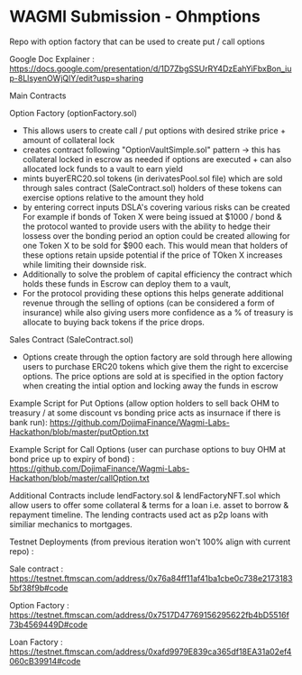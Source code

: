 # WAGMI Submission - Ohmptions

Repo with option factory that can be used to create put / call options  

Google Doc Explainer : https://docs.google.com/presentation/d/1D7ZbgSSUrRY4DzEahYiFbxBon_iup-8LlsyenOWjQlY/edit?usp=sharing

Main Contracts 

Option Factory (optionFactory.sol)
- This allows users to create call / put options with desired strike price + amount of collateral lock 
- creates contract following "OptionVaultSimple.sol" pattern -> this has collateral locked in escrow as needed if options are executed + can also allocated lock funds to a vault to earn yield
- mints buyerERC20.sol tokens (in derivatesPool.sol file) which are sold through sales contract (SaleContract.sol) holders of these tokens can exercise options relative to the amount they hold 
- by entering correct inputs DSLA's covering various risks can be created 
For example if bonds of Token X were being issued at $1000 / bond & the protocol wanted to provide users with the ability to hedge their lossess over the bonding period an option could be created allowing for one Token X to be sold for $900 each. This would mean that holders of these options retain upside potential if the price of TOken X increases while limiting their downside risk.   
- Additionally to solve the problem of capital efficiency the contract which holds these funds in Escrow can deploy them to a vault, 
- For the protocol providing these options this helps generate additional revenue through the selling of options (can be considered a form of insurance) while also giving users more confidence as a % of treasury is allocate to buying back tokens if the price drops.

Sales Contract (SaleContract.sol)
- Options create through the option factory are sold through here allowing users to purchase ERC20 tokens which give them the right to excercise options. The price options are sold at is specified in the option factory when creating the intial option and locking away the funds in escrow 

Example Script for Put Options (allow option holders to sell back OHM to treasury / at some discount vs bonding price acts as insurnace if there is bank run): https://github.com/DojimaFinance/Wagmi-Labs-Hackathon/blob/master/putOption.txt

Example Script for Call Options (user can purchase options to buy OHM at bond price up to expiry of bond) 
: https://github.com/DojimaFinance/Wagmi-Labs-Hackathon/blob/master/callOption.txt

Additional Contracts include 
lendFactory.sol & lendFactoryNFT.sol which allow users to offer some collateral & terms for a loan i.e. asset to borrow & repayment timeline. The lending contracts used act as p2p loans with similiar mechanics to mortgages.

Testnet Deployments (from previous iteration won't 100% align with current repo) : 

Sale contract : https://testnet.ftmscan.com/address/0x76a84ff11af41ba1cbe0c738e21731835bf38f9b#code

Option Factory : 
https://testnet.ftmscan.com/address/0x7517D47769156295622fb4bD5516f73b4569449D#code

Loan Factory : 
https://testnet.ftmscan.com/address/0xafd9979E839ca365df18EA31a02ef4060cB39914#code


